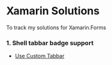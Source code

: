 # Xamarin Solutions
To track my solutions for Xamarin.Forms

### 1. Shell tabbar badge support
- [Use Custom Tabbar](shell-custom-tabbar.md)
